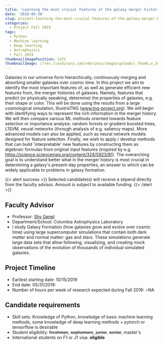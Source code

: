 ```yaml
---
title: 'Learning the most crucial features of the galaxy merger histories'
date: '2019-09-30'
slug: project-learning-the-most-crucial-features-of-the-galaxy-merger-histories
categories:
  - Project Fall 2019
tags:
  - Python
  - Machine learning
  - Deep learning
  - Astrophysics
  - Fall 2019
thumbnailImagePosition: left
thumbnailImage: //res.cloudinary.com/vdoriecu/image/upload/c_thumb,w_200,g_face/v1569959714/galaxy_s4mvwj.png
---
```

Galaxies in our universe form hierarchically, continuously merging and absorbing smaller galaxies over cosmic time. In this project we aim to identify the most important features of, as well as generate efficient new features from, the merger histories of galaxies. Namely, features that predict (or physically speaking, determine) the properties of galaxies, e.g. their shape or color. This will be done using the results from a large cosmological simulation, IllustrisTNG (www.tng-project.org). We will begin with identifying ways to represent the rich information in the merger history. We will then compare various ML methods oriented towards feature selection or importance analysis: random forests or gradient boosted trees, L1SVM, neural networks (through analysis of e.g. saliency maps). More advanced models can also be applied, such as neural network models designed for feature selection. Finally, we wish to apply / develop methods that can build 'interpretable' new features by constructing them as algebraic formulas from original input features (inspired by e.g. https://science.sciencemag.org/content/324/5923/81). The overarching goal is to understand better what in the merger history is most crucial in determining a galaxy's present-day properties, an answer to which can be widely applicable to problems in galaxy formation.

<!--more-->

{{< alert success >}}
Selected candidate(s) will receive a stipend directly from the faculty advisor. Amount is subject to available funding.
{{< /alert >}}

## Faculty Advisor
+ Professor: [Shy Genel](https://users.flatironinstitute.org/~sgenel/)
+ Department/School: Columbia Astrophysics Laboratory
+ I study Galaxy Formation (how galaxies grow and evolve over cosmic time) using large supercomputer simulations that contain both dark matter and normal matter: gas and stars. These simulations generate large data sets that allow following, visualizing, and creating mock observations of the evolution of thousands of individual simulated galaxies.

## Project Timeline
+ Earliest starting date: 10/15/2019
+ End date: 05/31/2019: 
+ Number of hours per week of research expected during Fall 2019: ~NA

## Candidate requirements
+ Skill sets: Knowledge of Python, knowledge of basic machine learning methods, some knowledge of deep learning methods + pytorch or tensorflow is desirable
+ Student eligibility: ~~freshman~~, ~~sophomore~~, ~~junior~~, ~~senior~~, master's
+ International students on F1 or J1 visa: **eligible**
